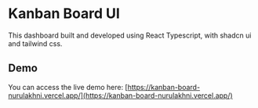 # Kanban Board UI

This dashboard built and developed using React Typescript, with shadcn ui and tailwind css.

## Demo

You can access the live demo here: [https://kanban-board-nurulakhni.vercel.app/](https://kanban-board-nurulakhni.vercel.app/)
